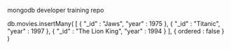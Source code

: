 mongodb developer training repo


db.movies.insertMany( [ { "_id" : "Jaws", "year" : 1975 }, { "_id" : "Titanic", "year" : 1997 }, { "_id" : "The Lion King", "year" : 1994 } ], { ordered : false } ) 